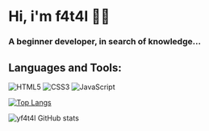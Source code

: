 # Hi, i'm f4t4l 🗿🍷

### A beginner developer, in search of knowledge...

## Languages and Tools:
<section>
    <img src="https://img.shields.io/badge/HTML5-E34F26?style=for-the-badge&logo=html5&logoColor=white" alt="HTML5" />
    <img src="https://img.shields.io/badge/CSS3-1572B6?style=for-the-badge&logo=css3&logoColor=white" alt="CSS3" />
    <img src="https://img.shields.io/badge/JavaScript-F7DF1E?style=for-the-badge&logo=javascript&logoColor=black" alt="JavaScript" />
</section>

[![Top Langs](https://github-readme-stats.vercel.app/api/top-langs/?username=yf4t4l&layout=compact)](https://github.com/yf4t4l/github-readme-stats)

![yf4t4l GitHub stats](https://github-readme-stats.vercel.app/api?username=yf4t4l&show_icons=true&theme=radical)
